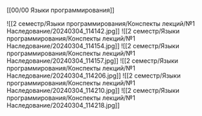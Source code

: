 [[00/00 Языки программирования]]

![[2 семестр/Языки программирования/Конспекты лекций/№1 Наследование/20240304_114142.jpg]]
![[2 семестр/Языки программирования/Конспекты лекций/№1 Наследование/20240304_114154.jpg]]
![[2 семестр/Языки программирования/Конспекты лекций/№1 Наследование/20240304_114157.jpg]]
![[2 семестр/Языки программирования/Конспекты лекций/№1 Наследование/20240304_114206.jpg]]
![[2 семестр/Языки программирования/Конспекты лекций/№1 Наследование/20240304_114210.jpg]]
![[2 семестр/Языки программирования/Конспекты лекций/№1 Наследование/20240304_114218.jpg]]